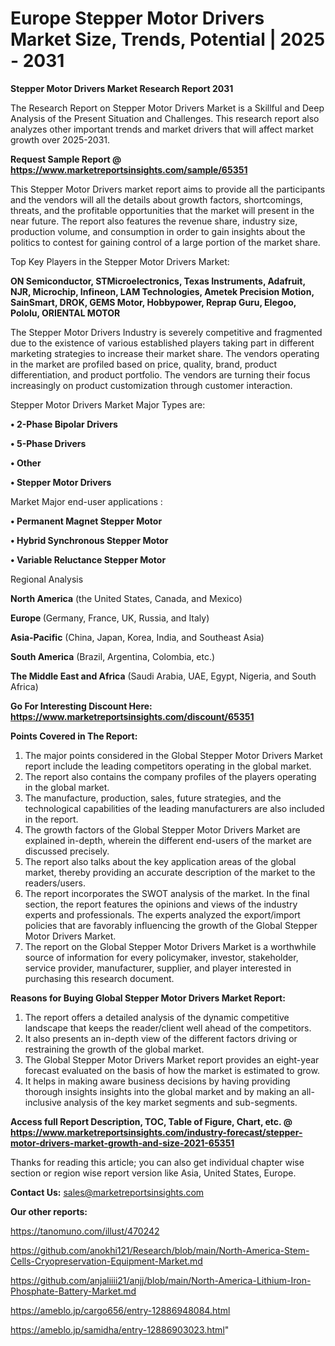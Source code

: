  # Europe Stepper Motor Drivers Market Size, Trends, Potential | 2025 - 2031

<strong>Stepper Motor Drivers Market Research Report 2031</strong>

The Research Report on Stepper Motor Drivers Market is a Skillful and Deep Analysis of the Present Situation and Challenges. This research report also analyzes other important trends and market drivers that will affect market growth over 2025-2031.

<strong>Request Sample Report @ <a href=https://www.marketreportsinsights.com/sample/65351>https://www.marketreportsinsights.com/sample/65351</a></strong>

This Stepper Motor Drivers market report aims to provide all the participants and the vendors will all the details about growth factors, shortcomings, threats, and the profitable opportunities that the market will present in the near future. The report also features the revenue share, industry size, production volume, and consumption in order to gain insights about the politics to contest for gaining control of a large portion of the market share.

Top Key Players in the Stepper Motor Drivers Market:

<strong>ON Semiconductor, STMicroelectronics, Texas Instruments, Adafruit, NJR, Microchip, Infineon, LAM Technologies, Ametek Precision Motion, SainSmart, DROK, GEMS Motor, Hobbypower, Reprap Guru, Elegoo, Pololu, ORIENTAL MOTOR</strong>

The Stepper Motor Drivers Industry is severely competitive and fragmented due to the existence of various established players taking part in different marketing strategies to increase their market share. The vendors operating in the market are profiled based on price, quality, brand, product differentiation, and product portfolio. The vendors are turning their focus increasingly on product customization through customer interaction.

Stepper Motor Drivers Market Major Types are:

<strong>• 2-Phase Bipolar Drivers

• 5-Phase Drivers

• Other

• Stepper Motor Drivers</strong>

Market Major end-user applications :

<strong>• Permanent Magnet Stepper Motor

• Hybrid Synchronous Stepper Motor

• Variable Reluctance Stepper Motor</strong>

Regional Analysis

</u><strong><b>North America</b></strong> (the United States, Canada, and Mexico)

<strong><b>Europe </b></strong>(Germany, France, UK, Russia, and Italy)

<strong><b>Asia-Pacific</b></strong> (China, Japan, Korea, India, and Southeast Asia)

<strong><b>South America</b></strong> (Brazil, Argentina, Colombia, etc.)

<strong><b>The Middle East and Africa</b></strong> (Saudi Arabia, UAE, Egypt, Nigeria, and South Africa)

<strong>Go For Interesting Discount Here: <a href=https://www.marketreportsinsights.com/discount/65351>https://www.marketreportsinsights.com/discount/65351</a></strong>

<strong>Points Covered in The Report:</strong>
<ol>
  <li>The major points considered in the Global Stepper Motor Drivers Market report include the leading competitors operating in the global market.</li>
  <li>The report also contains the company profiles of the players operating in the global market.</li>
  <li>The manufacture, production, sales, future strategies, and the technological capabilities of the leading manufacturers are also included in the report.</li>
  <li>The growth factors of the Global Stepper Motor Drivers Market are explained in-depth, wherein the different end-users of the market are discussed precisely.</li>
  <li>The report also talks about the key application areas of the global market, thereby providing an accurate description of the market to the readers/users.</li>
  <li>The report incorporates the SWOT analysis of the market. In the final section, the report features the opinions and views of the industry experts and professionals. The experts analyzed the export/import policies that are favorably influencing the growth of the Global Stepper Motor Drivers Market.</li>
  <li>The report on the Global Stepper Motor Drivers Market is a worthwhile source of information for every policymaker, investor, stakeholder, service provider, manufacturer, supplier, and player interested in purchasing this research document.</li>
</ol>
<strong>Reasons for Buying Global Stepper Motor Drivers Market Report:</strong>

<ol>
  <li>The report offers a detailed analysis of the dynamic competitive landscape that keeps the reader/client well ahead of the competitors.</li>
  <li>It also presents an in-depth view of the different factors driving or restraining the growth of the global market.</li>
  <li>The Global Stepper Motor Drivers Market report provides an eight-year forecast evaluated on the basis of how the market is estimated to grow.</li>
  <li>It helps in making aware business decisions by having providing thorough insights insights into the global market and by making an all-inclusive analysis of the key market segments and sub-segments.</li>
</ol>
<strong>Access full Report Description, TOC, Table of Figure, Chart, etc. @ <a href=https://www.marketreportsinsights.com/industry-forecast/stepper-motor-drivers-market-growth-and-size-2021-65351>https://www.marketreportsinsights.com/industry-forecast/stepper-motor-drivers-market-growth-and-size-2021-65351</a></strong>


Thanks for reading this article; you can also get individual chapter wise section or region wise report version like Asia, United States, Europe.

<strong>Contact Us:</strong>
sales@marketreportsinsights.com

<strong>Our other reports:</strong>

<a href=https://tanomuno.com/illust/470242>https://tanomuno.com/illust/470242</a>

<a href=https://github.com/anokhi121/Research/blob/main/North-America-Stem-Cells-Cryopreservation-Equipment-Market.md>https://github.com/anokhi121/Research/blob/main/North-America-Stem-Cells-Cryopreservation-Equipment-Market.md</a>

<a href=https://github.com/anjaliiii21/anjj/blob/main/North-America-Lithium-Iron-Phosphate-Battery-Market.md>https://github.com/anjaliiii21/anjj/blob/main/North-America-Lithium-Iron-Phosphate-Battery-Market.md</a>

<a href=https://ameblo.jp/cargo656/entry-12886948084.html>https://ameblo.jp/cargo656/entry-12886948084.html</a>

<a href=https://ameblo.jp/samidha/entry-12886903023.html>https://ameblo.jp/samidha/entry-12886903023.html</a>"
